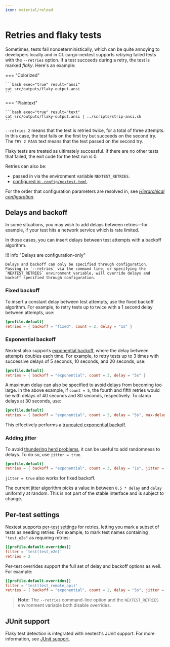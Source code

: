 ```yaml
---
icon: material/reload
---
```


# Retries and flaky tests

Sometimes, tests fail nondeterministically, which can be quite annoying to developers locally and in CI. cargo-nextest supports _retrying_ failed tests with the `--retries` option. If a test succeeds during a retry, the test is marked _flaky_. Here's an example:

=== "Colorized"

    ```bash exec="true" result="ansi"
    cat src/outputs/flaky-output.ansi
    ```

=== "Plaintext"

    ```bash exec="true" result="text"
    cat src/outputs/flaky-output.ansi | ../scripts/strip-ansi.sh
    ```

`--retries 2` means that the test is retried twice, for a total of three attempts. In this case, the test fails on the first try but succeeds on the second try. The `TRY 2 PASS` text means that the test passed on the second try.

Flaky tests are treated as ultimately successful. If there are no other tests that failed, the exit code for the test run is 0.

Retries can also be:

- passed in via the environment variable `NEXTEST_RETRIES`.
- [configured in `.config/nextest.toml`](../configuration/index.md).

For the order that configuration parameters are resolved in, see [_Hierarchical configuration_](../configuration/index.md#hierarchical-configuration).

## Delays and backoff

In some situations, you may wish to add delays between retries—for example, if your test hits a network service which is rate limited.

In those cases, you can insert delays between test attempts with a backoff algorithm.

!!! info "Delays are configuration-only"

    Delays and backoff can only be specified through configuration. Passing in `--retries` via the command line, or specifying the `NEXTEST_RETRIES` environment variable, will override delays and backoff specified through configuration.

### Fixed backoff

To insert a constant delay between test attempts, use the fixed backoff algorithm. For example, to retry tests up to twice with a 1 second delay between attempts, use:

```toml title="Fixed backoff in <code>.config/nextest.toml</code>"
[profile.default]
retries = { backoff = "fixed", count = 2, delay = "1s" }
```

### Exponential backoff

Nextest also supports [exponential backoff](https://en.wikipedia.org/wiki/Exponential_backoff), where the delay between attempts doubles each time. For example, to retry tests up to 3 times with successive delays of 5 seconds, 10 seconds, and 20 seconds, use:

```toml title="Exponential backoff"
[profile.default]
retries = { backoff = "exponential", count = 3, delay = "5s" }
```

A maximum delay can also be specified to avoid delays from becoming too large. In the above example, if `count = 5`, the fourth and fifth retries would be with delays of 40 seconds and 80 seconds, respectively. To clamp delays at 30 seconds, use:

```toml title="Exponential backoff with a maximum delay"
[profile.default]
retries = { backoff = "exponential", count = 3, delay = "5s", max-delay = "30s" }
```

This effectively performs a [truncated exponential backoff](https://en.wikipedia.org/wiki/Exponential_backoff#Truncated_exponential_backoff).

### Adding jitter

To avoid [thundering herd problems](https://en.wikipedia.org/wiki/Thundering_herd_problem), it can be useful to add randomness to delays. To do so, use `jitter = true`.

```toml title="Exponential backoff with jitter"
[profile.default]
retries = { backoff = "exponential", count = 3, delay = "1s", jitter = true }
```

`jitter = true` also works for fixed backoff.

The current jitter algorithm picks a value in between `0.5 * delay` and `delay` uniformly at random. This is not part of the stable interface and is subject to change.

## Per-test settings

Nextest supports [per-test settings](../configuration/per-test-overrides.md) for retries, letting you mark a subset of tests as needing retries. For example, to mark test names containing `"test_e2e"` as requiring retries:

```toml title="Per-test retry configuration"
[[profile.default.overrides]]
filter = 'test(test_e2e)'
retries = 2
```

Per-test overrides support the full set of delay and backoff options as well. For example:

```toml title="Per-test exponential backoff"
[[profile.default.overrides]]
filter = 'test(test_remote_api)'
retries = { backoff = "exponential", count = 2, delay = "5s", jitter = true }
```

> **Note:** The `--retries` command-line option and the `NEXTEST_RETRIES` environment variable both disable overrides.

## JUnit support

Flaky test detection is integrated with nextest's JUnit support. For more information, see [JUnit support](../machine-readable/junit.md).
